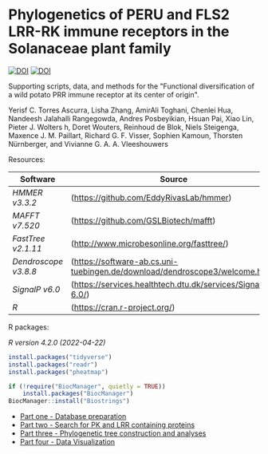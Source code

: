 # Phylogenetics of PERU and FLS2 LRR-RK immune receptors in the Solanaceae plant family

[![DOI](https://zenodo.org/badge/DOI/10.5281/zenodo.8079625.svg)](https://doi.org/10.5281/zenodo.8079625)
[![DOI](https://img.shields.io/badge/science-doi.org/10.1126/science.adg5261-red.svg)](https://doi.org/10.1126/science.adg5261)

Supporting scripts, data, and methods for the "Functional diversification of a wild potato PRR immune receptor at its center of origin".

Yerisf C. Torres Ascurra, Lisha Zhang, AmirAli Toghani, Chenlei Hua, Nandeesh Jalahalli Rangegowda, Andres Posbeyikian, Hsuan Pai, Xiao Lin, Pieter J. Wolters h, Doret Wouters, Reinhoud de Blok, Niels Steigenga, Maxence J. M. Paillart, Richard G. F. Visser, Sophien Kamoun, Thorsten Nürnberger, and Vivianne G. A. A. Vleeshouwers


Resources:

Software                            | Source
------------------------------------| ------------------------------------
*HMMER v3.3.2*                      | (https://github.com/EddyRivasLab/hmmer)
*MAFFT v7.520*                      | (https://github.com/GSLBiotech/mafft)
*FastTree v2.1.11*                  | (http://www.microbesonline.org/fasttree/)
*Dendroscope v3.8.8*                | (https://software-ab.cs.uni-tuebingen.de/download/dendroscope3/welcome.html)
*SignalP v6.0*                      | (https://services.healthtech.dtu.dk/services/SignalP-6.0/)
*R*                                 | (https://cran.r-project.org/)

R packages:

*R version 4.2.0 (2022-04-22)*
```R
install.packages("tidyverse")
install.packages("readr")
install.packages("pheatmap")

if (!require("BiocManager", quietly = TRUE))
    install.packages("BiocManager")
BiocManager::install("Biostrings")
```

* [Part one - Database preparation](/01_Database_preparation.md)
* [Part two - Search for PK and LRR containing proteins](/02_Search_for_PK_and_LRR_containing_proteins.md)
* [Part three - Phylogenetic tree construction and analyses](/03_Phylogenetic_tree_construction_and_analyses.md)
* [Part four - Data Visualization](/04_Data_Visualization.md)
